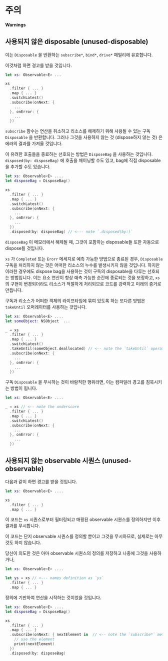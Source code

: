 # 주의

#### Warnings

## 사용되지 않은 disposable (unused-disposable)

이는 `Disposable` 을 반환하는 `subscribe*`, `bind*`, `drive*` 패밀리에 유효합니다.

이것처럼 하면 경고를 받을 것입니다.

```swift
let xs: Observable<E> ...

xs
  .filter { ... }
  .map { ... }
  .switchLatest()
  .subscribe(onNext: {
    ...
  }, onError: {
    ...
  })
```

`subscribe` 함수는 연산을 취소하고 리소스를 해제하기 위해 사용될 수 있는 구독 `Disposable` 을 반환합니다. 그러나 그것을 사용하지 않는 것 (dispose하지 않는 것) 은 에러의 결과를 가져올 것입니다.

이 유려한 호출들을 종료하는 선호되는 방법은 `DisposeBag` 을 사용하는 것입니다. `disposed(by: disposeBag)` 에 호출을 체이닝할 수도 있고, bag에 직접 disposable을 추가할 수도 있습니다.

```swift
let xs: Observable<E> ....
let disposeBag = DisposeBag()

xs
  .filter { ... }
  .map { ... }
  .switchLatest()
  .subscribe(onNext: {
    ...
  }, onError: {
    ...
  })
  .disposed(by: disposeBag) // <--- note `.disposed(by:)`
```

`disposeBag` 이 메모리에서 해제될 때, 그것이 포함하는 disposable들 또한 자동으로 dispose될 것입니다.

`xs` 가 `Completed` 또는 `Erorr` 메세지로 예측 가능한 방법으로 종료된 경우, `Disposable` 구독을 처리하지 않는 것은 어떠한 리소스의 누수를 발생시키지 않을 것입니다. 하지만 이러한 경우에도 dispose bag을 사용하는 것이 구독의 disposable을 다루는 선호되는 방법입니다. 이는 요소 연산이 항상 예측 가능한 순간에 종료되는 것을 보장하고, `xs` 의 구현이 변경되더라도 리소스가 적절하게 처리되므로 코드를 강력하고 미래의 증거로 만듭니다.

구독과 리소스가 어떠한 객체의 라이프타임에 묶여 있도록 하는 또다른 방법은 `takeUntil` 오퍼레이터를 사용하는 것입니다.

```swift
let xs: Observable<E> ....
let someObject: NSObject  ...

_ = xs
  .filter { ... }
  .map { ... }
  .switchLatest()
  .takeUntil(someObject.deallocated) // <-- note the `takeUntil` operator
  .subscribe(onNext: {
    ...
  }, onError: {
    ...
  })
```

구독 `Disposable` 을 무시하는 것이 바람직한 행위라면, 이는 컴파일러 경고를 침묵시키는 방법이 됩니다.

```swift
let xs: Observable<E> ....

_ = xs // <-- note the underscore
  .filter { ... }
  .map { ... }
  .switchLatest()
  .subscribe(onNext: {
    ...
  }, onError: {
    ...
  })
```

## 사용되지 않는 observable 시퀀스 (unused-observable)

다음과 같이 하면 경고를 받을 것입니다.

```swift
let xs: Observable<E> ....

xs
  .filter { ... }
  .map { ... }
```

이 코드는 `xs` 시퀀스로부터 필터링되고 매핑된 observable 시퀀스를 정의하지만 이후 결과를 무시합니다.

이 코드는 단지 observable 시퀀스를 정의할 뿐이고 그것을 무시하므로, 실제로는 아무것도 하지 않습니다.

당신이 의도한 것은 아마 observable 시퀀스의 정의를 저장하고 나중에 그것을 사용하거나,

```swift
let xs: Observable<E> ....

let ys = xs // <--- names definition as `ys`
  .filter { ... }
  .map { ... }
```

정의에 기반하여 연산을 시작하는 것이었을 것입니다.

```swift
let xs: Observable<E> ....
let disposeBag = DisposeBag()

xs
  .filter { ... }
  .map { ... }
  .subscribe(onNext: { nextElement in  // <-- note the `subscribe*` method
    // use the element
    print(nextElement)
  })
  .disposed(by: disposeBag)
```